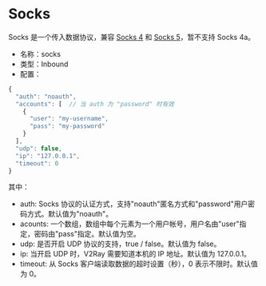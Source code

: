 # Socks
Socks 是一个传入数据协议，兼容 [Socks 4](http://ftp.icm.edu.pl/packages/socks/socks4/SOCKS4.protocol) 和 [Socks 5](http://ftp.icm.edu.pl/packages/socks/socks4/SOCKS4.protocol)，暂不支持 Socks 4a。

* 名称：socks
* 类型：Inbound
* 配置：
```javascript
{
  "auth": "noauth",
  "accounts": [  // 当 auth 为 "password" 时有效
    {
      "user": "my-username",
      "pass": "my-password"
    }
  ],
  "udp": false,
  "ip": "127.0.0.1",
  "timeout": 0
}
```
其中：
* auth: Socks 协议的认证方式，支持"noauth"匿名方式和"password"用户密码方式。默认值为"noauth"。
* acounts: 一个数组，数组中每个元素为一个用户帐号，用户名由"user"指定，密码由"pass"指定。默认值为空。
* udp: 是否开启 UDP 协议的支持，true / false。默认值为 false。
* ip: 当开启 UDP 时，V2Ray 需要知道本机的 IP 地址。默认值为 127.0.0.1。
* timeout: 从 Socks 客户端读取数据的超时设置（秒），0 表示不限时。默认值为 0。
